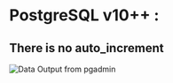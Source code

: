 # PostgreSQL v10++ : 
## There is no auto_increment

![Data Output from pgadmin](https://scontent-xsp1-2.xx.fbcdn.net/v/t1.15752-9/271494081_933204627330142_739093932101235257_n.jpg?_nc_cat=110&ccb=1-5&_nc_sid=ae9488&_nc_eui2=AeHnM-IWd05Qx4IjHwdtKN2lWV3WGL0B4ABZXdYYvQHgABb0eQ3XXjjaXQ6hbQQ8lXQJ10J1nz3xCd87VsjQOXJb&_nc_ohc=YqbvSgLg-yYAX8u65-K&_nc_ht=scontent-xsp1-2.xx&oh=03_AVJWtC_FJj7_IZarBzpZlIaESET_krab-HCFGu8RhzpTDQ&oe=62137655)